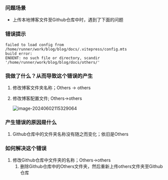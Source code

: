 ### 问题场景

- 上传本地博客文件至Github仓库中时，遇到了下面的问题

### 错误提示

```
failed to load config from /home/runner/work/blog/blog/docs/.vitepress/config.mts
build error:
ENOENT: no such file or directory, scandir '/home/runner/work/blog/blog/docs/others/'
```

### 我做了什么？从而导致这个错误的产生

1. 修改博客文件夹名称；Others -> others

2. 修改博客配置文件; Others->others

   ![image-20240602115329064](https://s2.loli.net/2024/06/03/lDwGbHjdT8Kzh1a.png)

### 产生错误的原因是什么

1. Github仓库中的文件夹名称没有随之而变化；依旧是Others

### 如何解决这个错误

1. 修改Github仓库中文件夹的名称；Others->others
   1. 删除Github仓库中的Others文件夹，然后重新上传others文件夹至Github仓库

